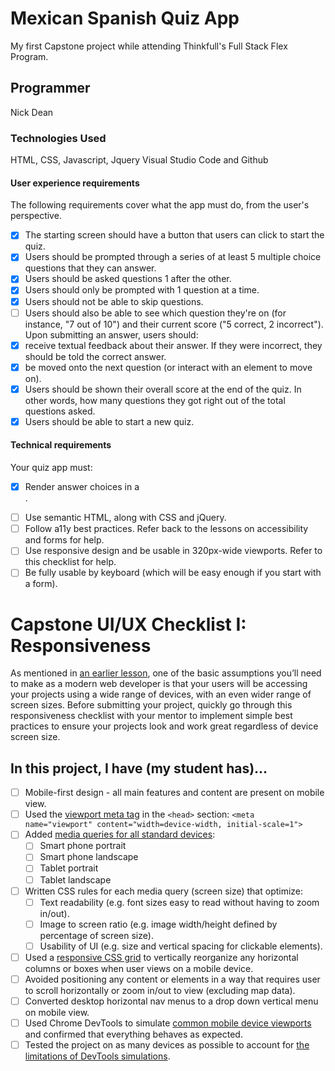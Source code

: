 # Mexican Spanish Quiz App
My first Capstone project while attending Thinkfull's Full Stack Flex Program.

## Programmer
Nick Dean

### Technologies Used
HTML, CSS, Javascript, Jquery
Visual Studio Code and Github

#### User experience requirements
The following requirements cover what the app must do, from the user's perspective.

- [x] The starting screen should have a button that users can click to start the quiz.
- [x] Users should be prompted through a series of at least 5 multiple choice questions that they can answer.
- [x] Users should be asked questions 1 after the other.
- [x] Users should only be prompted with 1 question at a time.
- [x] Users should not be able to skip questions.
- [ ] Users should also be able to see which question they're on (for instance, "7 out of 10") and their current score ("5 correct, 2 incorrect").
Upon submitting an answer, users should:
- [x] receive textual feedback about their answer. If they were incorrect, they should be told the correct answer.
- [x] be moved onto the next question (or interact with an element to move on).
- [x] Users should be shown their overall score at the end of the quiz. In other words, how many questions they got right out of the total questions asked.
- [x] Users should be able to start a new quiz.

#### Technical requirements
Your quiz app must:

- [x] Render answer choices in a <form>.
- [ ] Use semantic HTML, along with CSS and jQuery.
- [ ] Follow a11y best practices. Refer back to the lessons on accessibility and forms for help.
- [ ] Use responsive design and be usable in 320px-wide viewports. Refer to this checklist for help.
- [ ] Be fully usable by keyboard (which will be easy enough if you start with a form).

# Capstone UI/UX Checklist I: Responsiveness

As mentioned in [an earlier lesson](https://courses.thinkful.com/web-dev-001v1/assignment/1.6.1), one of the basic assumptions you’ll need to make as a modern web developer is that your users will be accessing your projects using a wide range of devices, with an even wider range of screen sizes. Before submitting your project, quickly go through this responsiveness checklist with your mentor to implement simple best practices to ensure your projects look and work great regardless of device screen size.

## In this project, I have (my student has)...

- [ ] Mobile-first design - all main features and content are present on mobile view.
- [ ] Used the [viewport meta tag](https://developers.google.com/speed/docs/insights/ConfigureViewport#overview) in the `<head>` section:
	`<meta name="viewport" content="width=device-width, initial-scale=1">`
- [ ] Added [media queries for all standard devices](https://responsivedesign.is/develop/browser-feature-support/media-queries-for-common-device-breakpoints/):
	- [ ] Smart phone portrait
	- [ ] Smart phone landscape
	- [ ] Tablet portrait
	- [ ] Tablet landscape
- [ ] Written CSS rules for each media query (screen size) that optimize:
	- [ ] Text readability (e.g. font sizes easy to read without having to zoom in/out).
	- [ ] Image to screen ratio (e.g. image width/height defined by percentage of screen size).
	- [ ] Usability of UI (e.g. size and vertical spacing for clickable elements).
- [ ] Used a [responsive CSS grid](https://github.com/Thinkful-Ed/responsive-grid-example-and-challenge/blob/solution/css/float-grid.css) to vertically reorganize any horizontal columns or boxes when user views on a mobile device.
- [ ] Avoided positioning any content or elements in a way that requires user to scroll horizontally or zoom in/out to view (excluding map data).
- [ ] Converted desktop horizontal nav menus to a drop down vertical menu on mobile view.
- [ ] Used Chrome DevTools to simulate [common mobile device viewports](https://developers.google.com/web/tools/chrome-devtools/device-mode/emulate-mobile-viewports#viewport-controls) and confirmed that everything behaves as expected.
- [ ] Tested the project on as many devices as possible to account for [the limitations of DevTools simulations](https://developers.google.com/web/tools/chrome-devtools/device-mode/emulate-mobile-viewports#limitations).